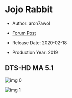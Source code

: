 # Jojo Rabbit

* Author: aron7awol

* [Forum Post](https://www.avsforum.com/threads/bass-eq-for-filtered-movies.2995212/post-59215134)

* Release Date: 2020-02-18
* Production Year: 2019

## DTS-HD MA 5.1

![img 0](https://i.imgur.com/z9kiWa1.jpg)

![img 1](https://i.imgur.com/mEXU7uP.png)

